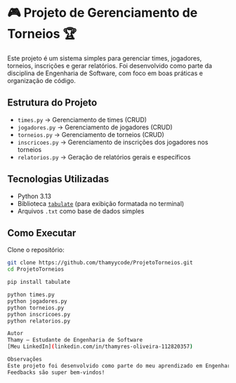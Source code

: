 # 🎮 Projeto de Gerenciamento de Torneios 🏆

Este projeto é um sistema simples para gerenciar times, jogadores, torneios, inscrições e gerar relatórios. Foi desenvolvido como parte da disciplina de Engenharia de Software, com foco em boas práticas e organização de código.

## Estrutura do Projeto

- `times.py` → Gerenciamento de times (CRUD)
- `jogadores.py` → Gerenciamento de jogadores (CRUD)
- `torneios.py` → Gerenciamento de torneios (CRUD)
- `inscricoes.py` → Gerenciamento de inscrições dos jogadores nos torneios
- `relatorios.py` → Geração de relatórios gerais e específicos

## Tecnologias Utilizadas

- Python 3.13
- Biblioteca [`tabulate`](https://pypi.org/project/tabulate/) (para exibição formatada no terminal)
- Arquivos `.txt` como base de dados simples

## Como Executar

Clone o repositório:

```bash
git clone https://github.com/thamyycode/ProjetoTorneios.git
cd ProjetoTorneios

pip install tabulate

python times.py
python jogadores.py
python torneios.py
python inscricoes.py
python relatorios.py

Autor
Thamy — Estudante de Engenharia de Software
[Meu LinkedIn](linkedin.com/in/thamyres-oliveira-112820357)

Observações
Este projeto foi desenvolvido como parte do meu aprendizado em Engenharia de Software.
Feedbacks são super bem-vindos! 
